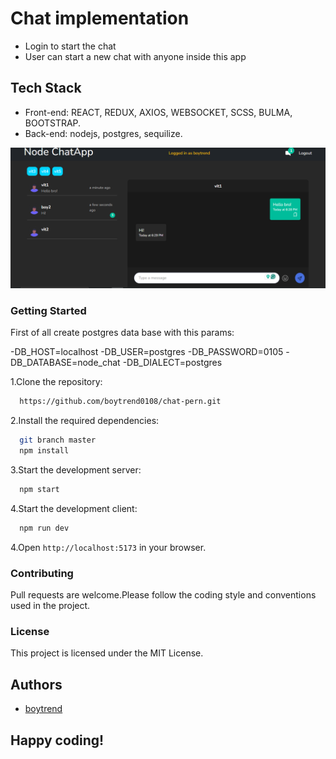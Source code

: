 # Chat implementation

- Login to start the chat
- User can start a new chat with anyone inside this app

## Tech Stack

- Front-end: REACT, REDUX, AXIOS, WEBSOCKET, SCSS, BULMA, BOOTSTRAP.
- Back-end: nodejs, postgres, sequilize.

![App Screenshot](https://raw.githubusercontent.com/boytrend0108/chat-pern/master/images/node%20chat.png)

### Getting Started

First of all create postgres data base with this params:

-DB_HOST=localhost
-DB_USER=postgres
-DB_PASSWORD=0105
-DB_DATABASE=node_chat
-DB_DIALECT=postgres

1.Clone the repository:

```bash
  https://github.com/boytrend0108/chat-pern.git
```

2.Install the required dependencies:

```bash
  git branch master
  npm install
```

3.Start the development server:

```bash
  npm start
```

4.Start the development client:

```bash
  npm run dev
```

4.Open `http://localhost:5173` in your browser.

### Contributing

Pull requests are welcome.Please follow the coding style and conventions used in the project.

### License

This project is licensed under the MIT License.

## Authors

- [boytrend](https://github.com/boytrend0108)

## Happy coding!
